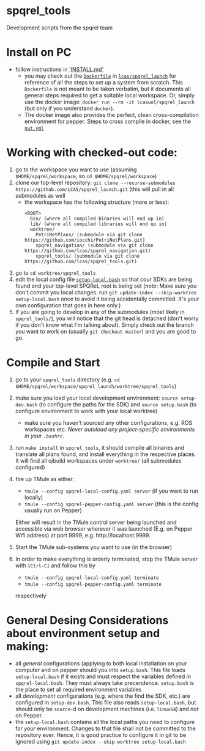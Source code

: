 # spqrel_tools
Development scripts from the spqrel team

# Install on PC

* follow instructions in ['INSTALL.md'](./INSTALL.md)
    * you may check out the [`Dockerfile`](https://github.com/LCAS/spqrel_launch/blob/master/Dockerfile) in [`lcas/spqrel_launch`](https://github.com/LCAS/spqrel_launch) for reference of all the steps to set up a system from scratch. This `Dockerfile` is not meant to be taken verbatim, but it documents all general steps required to get a suitable local workspace. Or, simply use the docker image: `docker run --rm -it lcasuol/spqrel_launch` (but only if you understand `docker`).
    * The docker image also provides the perfect, clean cross-compilation environment for pepper. Steps to cross compile in docker, see the [`nut.yml`](https://github.com/LCAS/spqrel_launch/blob/master/nut.yml)

# Working with checked-out code:

1. go to the workspace you want to use (assuming `$HOME/spqrel/workspace`, so `cd $HOME/spqrel/workspace`)
1. clone our top-level repository: `git clone --recurse-submodules https://github.com/LCAS/spqrel_launch.git` (this will pull in all submodules as well
    * the workspace has the following structure (more or less):
        ```
        <ROOT>
          bin/ (where all compiled binaries will end up in)
          lib/ (where all compiled libraries will end up in)
          worktree/
            PetriNetPlans/ (submodule via git clone https://github.com/iocchi/PetriNetPlans.git)
            spqrel_navigation/ (submodule via git clone https://github.com/lcas/spqrel_navigation.git)
            spqrel_tools/ (submodule via git clone https://github.com/lcas/spqrel_tools.git)
        ```
1. go to `cd worktree/spqrel_tools`
1. edit the local config file [`setup-local.bash`](./setup-local.bash) so that cour SDKs are being found and your top-level SPQReL root is being set (_note_: Make sure you don't commit you local changes. run `git update-index --skip-worktree setup-local.bash` once to avoid it being accidentally committed. It's your own configuration that goes in here only.)
1. If you are going to develop in any of the submodules (most likely in `spqrel_tools/`), you will notice that the git head is detached (don't worry if you don't know what I'm talking about). Simply check out the branch you want to work on (usually `git checkout master`) and you are good to go.

# Compile and Start

1. go to your `spqrel_tools` directory (e.g. `cd $HOME/spqrel/workspace/spqrel_launch/worktree/spqrel_tools`)
1. make sure you load your local development environment: `source setup-dev.bash` (to configure the paths for the SDK) and `source setup.bash` (to configure environment to work with your local worktree) 
    * make sure you haven't sourced any other configurations, e.g. ROS workspaces etc. _Never autoload any project-specific environments in your `.bashrc`_.
1. run `make install` in `spqrel_tools`, it should compile all binaries and translate all plans found, and install everything in the respective places. It will find all qibuild workspaces under `worktree/` (all submodules configured)
1. fire up TMule as either:
    * `tmule --config spqrel-local-config.yaml server` (if you want to run locally)
    * `tmule --config spqrel-pepper-config.yaml server` (this is the config usually run on Pepper)

    Either will result in the TMule control server being launched and accessible via web browser wherever it was launched (E.g. on Pepper Wifi address) at port 9999, e.g. http://localhost:9999.
1. Start the TMule sub-systems you want to use (in the browser)
1. In order to make everything is orderly terminated, stop the TMule server with `[Ctrl-C]` and follow this by 
    * `tmule --config spqrel-local-config.yaml terminate` 
    * `tmule --config spqrel-pepper-config.yaml terminate` 

    respectively

# General Desing Considerations about environment setup and making:

* all *general* configurations (applying to both local installation on your computer and on pepper should you into `setup.bash`. This file loads `setup-local.bash` if it exists and must respect the variables defined in `spqrel-local.bash`. They must always take precendence. `setup.bash` is the place to set all required environment variables
* all *development* configurations (e.g. where the find the SDK, etc.) are configured in `setup-dev.bash`. This file also reads `setup-local.bash`, but should only be `source`-d on development machines (i.e. `linux64`) and _not_ on Pepper.
* the `setup-local.bash` contains all the local paths you need to configure for _your_ environment. Changes to that file shall not be committed to the repository ever. Hence, it is good practice to configure it in git to be ignored using `git update-index --skip-worktree setup-local.bash`

